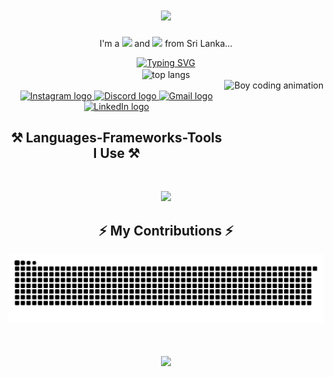 
<h1 align="center">
    <img src="https://readme-typing-svg.herokuapp.com/?font=Righteous&size=35&center=true&vCenter=true&width=500&height=70&duration=4000&lines=Hi+There!+👋;+I'm+Dinakara+Ambepitiya!;" />
</h1>

<p align="center">
  I'm a <img src="https://img.shields.io/badge/Developer-purple?style=flat-square" /> and 
  <img src="https://img.shields.io/badge/Tech%20Enthusiastic-blue?style=flat-square" /> from Sri Lanka...
</p>
<div align="center">
 <a href="https://git.io/typing-svg"><img src="https://readme-typing-svg.demolab.com?font=Fira+Code&weight=900&size=18&pause=1000&color=54F73F&center=true&vCenter=true&width=465&lines=Currently+learning+DevOps+%26+Cloud+Technologies!" alt="Typing SVG" /></a>
</div>



<div align="center">
 <div align="center">
     <img width=325 align="center" src="https://github-readme-stats-salesp07.vercel.app/api/top-langs/?username=dinakaranadun&hide=HTML&langs_count=8&layout=compact&theme=react&border_radius=10&size_weight=0.5&count_weight=0.5&exclude_repo=github-readme-stats" alt="top langs" />
</div>
  <img align="right" height="150" src="https://raw.githubusercontent.com/mikemarcinkiewicz/gif-coding-avatars/main/02.gif" alt="Boy coding animation" />
</div>

</br>

<div align="center">
  <a href="https://www.instagram.com/dina_ambe" target="_blank">
    <img src="https://img.shields.io/static/v1?message=Instagram&logo=instagram&label=&color=E4405F&logoColor=white&labelColor=&style=for-the-badge" height="35" alt="Instagram logo" />
  </a>
  <a href="https://discord.gg/692250039740792882" target="_blank">
    <img src="https://img.shields.io/static/v1?message=Discord&logo=discord&label=&color=7289DA&logoColor=white&labelColor=&style=for-the-badge" height="35" alt="Discord logo" />
  </a>
  <a href="mailto:dinakaranadun@gmail.com" target="_blank">
    <img src="https://img.shields.io/static/v1?message=Gmail&logo=gmail&label=&color=D14836&logoColor=white&labelColor=&style=for-the-badge" height="35" alt="Gmail logo" />
  </a>
  <a href="https://www.linkedin.com/in/dinakara-ambepitiya" target="_blank">
    <img src="https://img.shields.io/static/v1?message=LinkedIn&logo=linkedin&label=&color=0077B5&logoColor=white&labelColor=&style=for-the-badge" height="35" alt="LinkedIn logo" />
  </a>
</div>

<h2 align="center">⚒️ Languages-Frameworks-Tools I Use ⚒️</h2>
</br>
<p align="center">
    <a href="https://skill-icons-builder.vercel.app/">
      <img src="https://skillicons.dev/icons?i=html,css,javascript,php,java,laravel,react,materialui,tailwind,bootstrap,cs,ts,flutter,mysql,firebase,linux,github,git,postman,heroku,aws&center=true&perline=10" />
    </a>
 </p>
 

<h2 align="center">⚡ My Contributions ⚡</h2>
<div align="center">
  <img src="https://raw.githubusercontent.com/dinakaranadun/dinakaranadun/output/snake.svg" alt="Snake animation" />
</div>

<div>
 <h1 align="center">
    <img src="https://readme-typing-svg.herokuapp.com/?font=Righteous&size=35&center=true&vCenter=true&width=500&height=70&duration=4000&lines=Thank+You!;" />
</h1>
</div>


###
